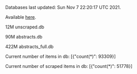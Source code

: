 Databases last updated: Sun Nov  7 22:20:17 UTC 2021. 

Available [here](https://github.com/cbeauhilton/ash-db/releases).

12M	unscraped.db

90M	abstracts.db

422M	abstracts_full.db

Current number of items in db:
[{"count(*)": 93309}]

Current number of scraped items in db:
[{"count(*)": 51778}]
